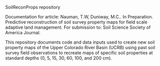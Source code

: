 SoilReconProps repository

Documentation for article:
Nauman, T.W, Duniway, M.C.. In Preparation. Predictive reconstruction of soil survey property maps for field scale adaptive land management. For submission to: Soil Science Society of America Journal. 


This repository documents code and data inputs used to create new soil property maps of the Upper Colorado River Basin (UCRB) using past soil survey field observations to recreate maps of specific soil properties at standard depths (0, 5, 15, 30, 60, 100, and 200 cm).
